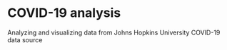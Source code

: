 # COVID-19 analysis
 Analyzing and visualizing data from Johns Hopkins University COVID-19 data source
